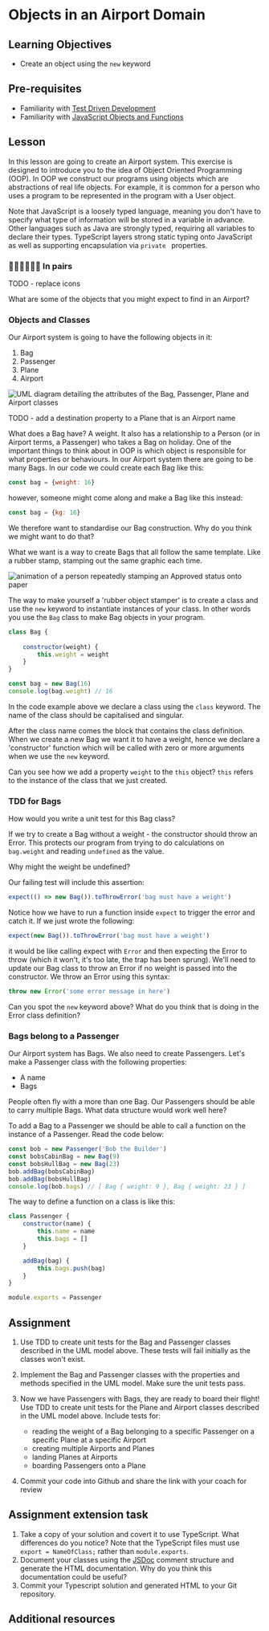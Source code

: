 # Objects in an Airport Domain

## Learning Objectives
* Create an object using the `new` keyword

## Pre-requisites
* Familiarity with [Test Driven Development](/curriculum/Bootcamp/Unit-1-Object_Oriented_Programming/0.1.2-Test_Driven_Development#java)
* Familiarity with [JavaScript Objects and Functions](/curriculum/Bootcamp/Unit-1-Object_Oriented_Programming/0.1.1-JavaScript_Objects_And_Functions#java)

## Lesson
In this lesson are going to create an Airport system. This exercise is designed to introduce you to the idea of Object Oriented Programming (OOP). In OOP we construct our programs using objects which are abstractions of real life objects. For example, it is common for a person who uses a program to be represented in the program with a User object.

Note that JavaScript is a loosely typed language, meaning you don't have to specify what type of information will be stored in a variable in advance. Other languages such as Java are strongly typed, requiring all variables to declare their types. TypeScript layers strong static typing onto JavaScript as well as supporting encapsulation via `private ` properties.

### 👩🏾‍💻👨🏻‍💻 In pairs
TODO - replace icons

What are some of the objects that you might expect to find in an Airport?

### Objects and Classes
Our Airport system is going to have the following objects in it:

1. Bag
2. Passenger
3. Plane
4. Airport

![UML diagram detailing the attributes of the Bag, Passenger, Plane and Airport classes](https://user-images.githubusercontent.com/1316724/104850737-c5da3100-58e8-11eb-9248-a41550978a76.png)

TODO - add a destination property to a Plane that is an Airport name

What does a Bag have? A weight. It also has a relationship to a Person (or in Airport terms, a Passenger) who takes a Bag on holiday. One of the important things to think about in OOP is which object is responsible for what properties or behaviours. In our Airport system there are going to be many Bags. In our code we could create each Bag like this:

```javascript
const bag = {weight: 16}
```

however, someone might come along and make a Bag like this instead:

```javascript
const bag = {kg: 16}
```

We therefore want to standardise our Bag construction. Why do you think we might want to do that? 

What we want is a way to create Bags that all follow the same template. Like a rubber stamp, stamping out the same graphic each time.

![animation of a person repeatedly stamping an Approved status onto paper](https://media.giphy.com/media/LpGDCmF87M24T6Sn6p/giphy.gif)

The way to make yourself a 'rubber object stamper' is to create a class and use the `new` keyword to instantiate instances of your class. In other words you use the `Bag` class to make Bag objects in your program.

```javascript
class Bag {
    
    constructor(weight) {
        this.weight = weight
    }
}

const bag = new Bag(16)
console.log(bag.weight) // 16
```
In the code example above we declare a class using the `class` keyword. The name of the class should be capitalised and singular. 

After the class name comes the block that contains the class definition. When we create a new Bag we want it to have a weight, hence we declare a 'constructor' function which will be called with zero or more arguments when we use the `new` keyword. 

Can you see how we add a property `weight` to the `this` object? `this` refers to the instance of the class that we just created.

### TDD for Bags

How would you write a unit test for this Bag class?

If we try to create a Bag without a weight - the constructor should throw an Error. This protects our program from trying to do calculations on `bag.weight` and reading `undefined` as the value. 

Why might the weight be undefined?

Our failing test will include this assertion:
```javascript
expect(() => new Bag()).toThrowError('bag must have a weight')
```

Notice how we have to run a function inside `expect` to trigger the error and catch it. If we just wrote the following:

```javascript
expect(new Bag()).toThrowError('bag must have a weight')
```

it would be like calling expect with `Error` and then expecting the Error to throw (which it won't, it's too late, the trap has been sprung). We'll need to update our Bag class to throw an Error if no weight is passed into the constructor. We throw an Error using this syntax:

```javascript
throw new Error('some error message in here')
```

Can you spot the `new` keyword above? What do you think that is doing in the Error class definition?

### Bags belong to a Passenger

Our Airport system has Bags. We also need to create Passengers. Let's make a Passenger class with the following properties:

  * A name
  * Bags

People often fly with a more than one Bag. Our Passengers should be able to carry multiple Bags. What data structure would work well here?

To add a Bag to a Passenger we should be able to call a function on the instance of a Passenger. Read the code below:

```javascript
const bob = new Passenger('Bob the Builder')
const bobsCabinBag = new Bag(9)
const bobsHullBag = new Bag(23)
bob.addBag(bobsCabinBag)
bob.addBag(bobsHullBag)
console.log(bob.bags) // [ Bag { weight: 9 }, Bag { weight: 23 } ]
```
The way to define a function on a class is like this:
```javascript
class Passenger {
    constructor(name) {
        this.name = name
        this.bags = []
    }

    addBag(bag) {
        this.bags.push(bag)
    }
}

module.exports = Passenger
```

## Assignment
  1. Use TDD to create unit tests for the Bag and Passenger classes described in the UML model above. These tests will fail initially as the classes won't exist.

  1. Implement the Bag and Passenger classes with the properties and methods specified in the UML model. Make sure the unit tests pass.

  1. Now we have Passengers with Bags, they are ready to board their flight! Use TDD to create unit tests for the Plane and Airport classes described in the UML model above. Include tests for:
     * reading the weight of a Bag belonging to a specific Passenger on a specific Plane at a specific Airport
     * creating multiple Airports and Planes
     * landing Planes at Airports
     * boarding Passengers onto a Plane

  1. Commit your code into Github and share the link with your coach for review

## Assignment extension task
  1. Take a copy of your solution and covert it to use TypeScript. What differences do you notice? Note that the TypeScript files must use `export = NameOfClass;` rather than `module.exports`. 
  1. Document your classes using the [JSDoc](https://jsdoc.app/) comment structure and generate the HTML documentation. Why do you think this documentation could be useful?
  1. Commit your Typescript solution and generated HTML to your Git repository.

## Additional resources

